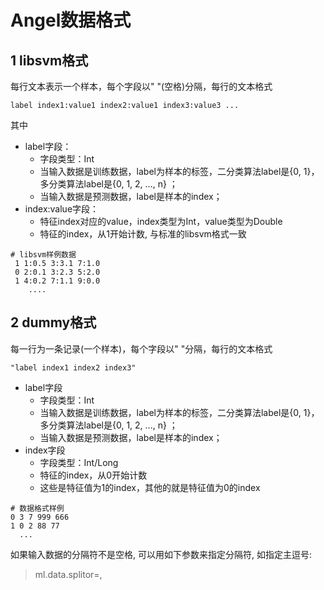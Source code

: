 # Angel数据格式

## 1 libsvm格式

每行文本表示一个样本，每个字段以" "(空格)分隔，每行的文本格式
```
label index1:value1 index2:value1 index3:value3 ...
```

其中
* label字段：
  - 字段类型：Int
  - 当输入数据是训练数据，label为样本的标签，二分类算法label是{0, 1}，多分类算法label是{0, 1, 2, ..., n} ；
  - 当输入数据是预测数据，label是样本的index；
* index:value字段：
  - 特征index对应的value，index类型为Int，value类型为Double
  - 特征的index，从1开始计数, 与标准的libsvm格式一致

```
# libsvm样例数据
 1 1:0.5 3:3.1 7:1.0
 0 2:0.1 3:2.3 5:2.0
 1 4:0.2 7:1.1 9:0.0
    ....
```

## 2 dummy格式

每一行为一条记录(一个样本)，每个字段以" "分隔，每行的文本格式
```
"label index1 index2 index3"
```
* label字段
  - 字段类型：Int
  - 当输入数据是训练数据，label为样本的标签，二分类算法label是{0, 1}，多分类算法label是{0, 1, 2, ..., n} ；
  - 当输入数据是预测数据，label是样本的index；
* index字段
  - 字段类型：Int/Long
  - 特征的index，从0开始计数
  - 这些是特征值为1的index，其他的就是特征值为0的index

```
# 数据格式样例
0 3 7 999 666
1 0 2 88 77
  ...
```

如果输入数据的分隔符不是空格, 可以用如下参数来指定分隔符, 如指定主逗号:
> ml.data.splitor=,

